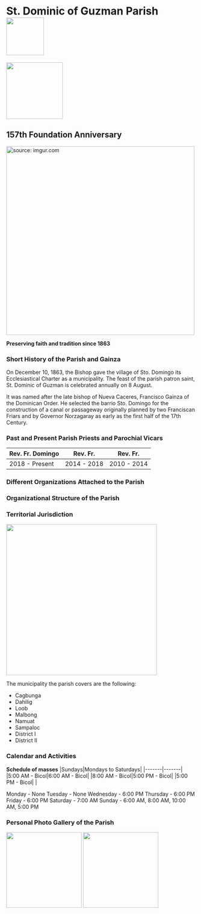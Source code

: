 # St. Dominic of Guzman Parish <img src="https://blogger.googleusercontent.com/img/b/R29vZ2xl/AVvXsEga5fXXrYO9VgzRjAjy6WCIYSgQ8gm_nocFl7y0Il6HjszIN5OkXi6UwcUOSxc70qgPBCTFvXzBthB6PhmzXIGj3p3mqFvlG9YH9dXbDIu5n0OxXU0RRuoaY5wf7S-wlJKpGqXAPrMJGxvQ_RKYI6EGUiiDTdK3StL4Vf4ajgW4HutENY2uNXOPA0haqw/s500/Saint%20Dominic%20of%20Guzman%20Parish%20-%20Gainza,%20Camarines%20Sur%20-%20Logo.jpg" width="100" height="100" /> 
<img src="https://scontent.fwnp1-1.fna.fbcdn.net/v/t1.6435-9/119644348_817377842134658_960805004099968515_n.jpg?_nc_cat=106&ccb=1-7&_nc_sid=be3454&_nc_ohc=Jxk4O4lpYDsAX-2It3l&_nc_ht=scontent.fwnp1-1.fna&oh=00_AfCRKvP6Ga20vBCjUIxbja4n4UHuNkKhgp0iO_OVpad2lA&oe=65CC7846" width="150" height="150" /> 

## 157th Foundation Anniversary

<a href="https://imgur.com/Wel1m65"><img src="https://i.imgur.com/Wel1m65.jpg" title="source: imgur.com" width="500" /></a>

**Preserving faith and tradition since 1863**

### Short History of the Parish and Gainza

On December 10, 1863, the Bishop gave the village of Sto. Domingo its Ecclesiastical Charter as a municipality. The feast of the parish patron saint, St. Dominic of Guzman is celebrated annually on 8 August.

It was named after the late bishop of Nueva Caceres, Francisco Gainza of the Dominican Order. He selected the barrio Sto. Domingo for the construction of a canal or passageway originally planned by two Franciscan Friars and by Governor Norzagaray as early as the first half of the 17th Century.

### Past and Present Parish Priests and Parochial Vicars

|Rev. Fr. Domingo|Rev. Fr.|Rev. Fr.|
|---|---|---|
|2018 - Present|2014 - 2018|2010 - 2014|

### Different Organizations Attached to the Parish

### Organizational Structure of the Parish



### Territorial Jurisdiction 

<img src="https://upload.wikimedia.org/wikipedia/commons/8/83/Ph_locator_camarines_sur_gainza.png" width="400" />

The municipality the parish covers are the following:
- Cagbunga
- Dahilig
- Loob
- Malbong
- Namuat
- Sampaloc
- District I
- District II

### Calendar and Activities

**Schedule of masses**
|Sundays|Mondays to Saturdays|
|-------|-------|
|5:00 AM - Bicol|6:00 AM - Bicol|
|8:00 AM - Bicol|5:00 PM - Bicol|
|5:00 PM - Bicol|       |

Monday - None
Tuesday - None
Wednesday - 6:00 PM
Thursday - 6:00 PM
Friday - 6:00 PM
Saturday - 7:00 AM
Sunday - 6:00 AM, 8:00 AM, 10:00 AM, 5:00 PM

### Personal Photo Gallery of the Parish

<img src="https://blogger.googleusercontent.com/img/b/R29vZ2xl/AVvXsEijr5SeckIu8kIqndNEDsBpNdQnR0jHt6oDxkxh0gZ6V5O67kqTNWThoKsQT4x5CLUhXqBsLHaZL3eGHPlJngaY7Nm1EtDa3A375Kg9f9Dr1rkrzvWLIVEHelLO-rZPDBx2KHLhK9sKdvg8k8hY5c0K3TyAg1c1_wsE6pWxWkBOpuboxtTyo_qPVqfLIA/s1984/Saint%20Dominic%20of%20Guzman%20Parish%20-%20Gainza,%20Camarines%20Sur%20-%20Altar.jpg" width="200" />

<img src="https://blogger.googleusercontent.com/img/b/R29vZ2xl/AVvXsEgtoUEl53fu2iB0RzfOdtD21ei660Pi1XLxq4KIhc0tOpiygKCv9VsQj8pkaXU0vMubk1lzdiWniM6JtYZunkm3F5Lk891gbFPDhn6wZnbg801U6YaAhYbMHL1QpRfRdwVyPEO1udcrjWveBc3XMtqPybH-xK0-g4tho7-tEZljAJJ4boYC58gpxqLXRg/s1984/Saint%20Dominic%20of%20Guzman%20Parish%20-%20Gainza,%20Camarines%20Sur.jpg" width="200" />
